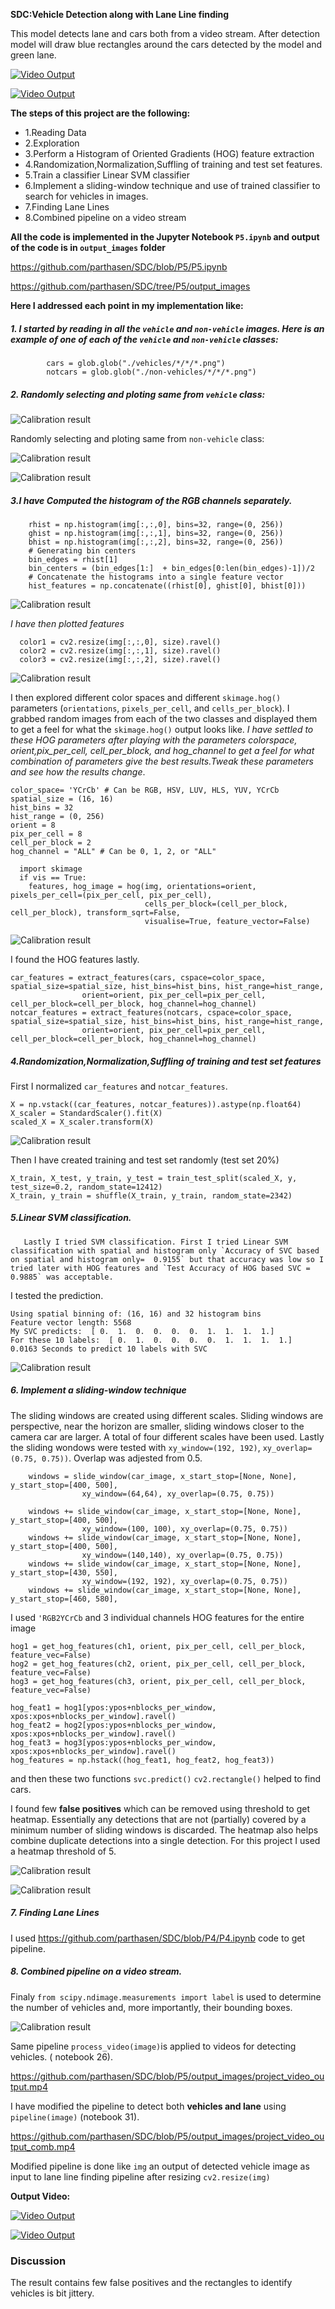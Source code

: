 **SDC:Vehicle Detection along with Lane Line finding**

This model detects lane and cars both from a video stream. After detection model will draw blue rectangles around the cars detected by the model and green lane. 

[![Video Output](https://i.ytimg.com/vi/cuYiJWNH3WE/2.jpg?time=1488204419880)](https://www.youtube.com/watch?v=cuYiJWNH3WE&feature=youtu.be)


[![Video Output](https://i.ytimg.com/vi/DR7rsjxe2Ng/2.jpg?time=1488203947555)](https://www.youtube.com/watch?v=DR7rsjxe2Ng)


 
**The steps of this project are the following:**

* 1.Reading Data 
* 2.Exploration
* 3.Perform a Histogram of Oriented Gradients (HOG) feature extraction 
* 4.Randomization,Normalization,Suffling of training and test set features.
* 5.Train a classifier Linear SVM classifier
* 6.Implement a sliding-window technique and use of trained classifier to search for vehicles in images.
* 7.Finding Lane Lines
* 8.Combined pipeline on a video stream 

**All the code is implemented in the Jupyter Notebook `P5.ipynb` and output of the code is in `output_images` folder**

https://github.com/parthasen/SDC/blob/P5/P5.ipynb

https://github.com/parthasen/SDC/tree/P5/output_images


**Here I addressed each point in my implementation like:**  

##### 1. I started by reading in all the `vehicle` and `non-vehicle` images.  Here is an example of one of each of the `vehicle` and `non-vehicle` classes:

            cars = glob.glob("./vehicles/*/*/*.png")
            notcars = glob.glob("./non-vehicles/*/*/*.png")
 
##### 2. Randomly selecting and ploting same from `vehicle` class:

 ![Calibration result](https://github.com/parthasen/SDC/blob/P5/output_images/1.png)
 
Randomly selecting and ploting same from `non-vehicle` class:

 ![Calibration result](https://github.com/parthasen/SDC/blob/P5/output_images/2.png) 
 
 ![Calibration result](https://github.com/parthasen/SDC/blob/P5/output_images/3.png) 
 
 ##### 3.I have Computed the histogram of the RGB channels separately.
 
        rhist = np.histogram(img[:,:,0], bins=32, range=(0, 256))
        ghist = np.histogram(img[:,:,1], bins=32, range=(0, 256))
        bhist = np.histogram(img[:,:,2], bins=32, range=(0, 256))
        # Generating bin centers
        bin_edges = rhist[1]
        bin_centers = (bin_edges[1:]  + bin_edges[0:len(bin_edges)-1])/2
        # Concatenate the histograms into a single feature vector
        hist_features = np.concatenate((rhist[0], ghist[0], bhist[0]))

![Calibration result](https://github.com/parthasen/SDC/blob/P5/output_images/4.png)

*I have then plotted features*

      color1 = cv2.resize(img[:,:,0], size).ravel()
      color2 = cv2.resize(img[:,:,1], size).ravel()
      color3 = cv2.resize(img[:,:,2], size).ravel()
 
![Calibration result](https://github.com/parthasen/SDC/blob/P5/output_images/6.png) 

I then explored different color spaces and different `skimage.hog()` parameters (`orientations`, `pixels_per_cell`, and `cells_per_block`).  I grabbed random images from each of the two classes and displayed them to get a feel for what the `skimage.hog()` output looks like.
*I have settled to these HOG parameters after playing with the parameters colorspace, orient,pix_per_cell, cell_per_block, and hog_channel to get a feel for what combination of parameters give the best results.Tweak these parameters and see how the results change*.
        
    color_space= 'YCrCb' # Can be RGB, HSV, LUV, HLS, YUV, YCrCb
    spatial_size = (16, 16)
    hist_bins = 32
    hist_range = (0, 256)
    orient = 8
    pix_per_cell = 8
    cell_per_block = 2
    hog_channel = "ALL" # Can be 0, 1, 2, or "ALL"
      
      import skimage
      if vis == True:
        features, hog_image = hog(img, orientations=orient, pixels_per_cell=(pix_per_cell, pix_per_cell),
                                  cells_per_block=(cell_per_block, cell_per_block), transform_sqrt=False, 
                                  visualise=True, feature_vector=False)
  
![Calibration result](https://github.com/parthasen/SDC/blob/P5/output_images/5.png)

I found the HOG features lastly.
   
    car_features = extract_features(cars, cspace=color_space, spatial_size=spatial_size, hist_bins=hist_bins, hist_range=hist_range,
                    orient=orient, pix_per_cell=pix_per_cell, cell_per_block=cell_per_block, hog_channel=hog_channel)
    notcar_features = extract_features(notcars, cspace=color_space, spatial_size=spatial_size, hist_bins=hist_bins, hist_range=hist_range,
                    orient=orient, pix_per_cell=pix_per_cell, cell_per_block=cell_per_block, hog_channel=hog_channel)

##### 4.Randomization,Normalization,Suffling of training and test set features
    
First I normalized `car_features` and `notcar_features`.
      
    X = np.vstack((car_features, notcar_features)).astype(np.float64)                        
    X_scaler = StandardScaler().fit(X)
    scaled_X = X_scaler.transform(X)
    
![Calibration result](https://github.com/parthasen/SDC/blob/P5/output_images/7.png)

Then I have created training and test set randomly (test set 20%)

    X_train, X_test, y_train, y_test = train_test_split(scaled_X, y, test_size=0.2, random_state=12412)
    X_train, y_train = shuffle(X_train, y_train, random_state=2342)
##### 5.Linear SVM classification.      
 
       Lastly I tried SVM classification. First I tried Linear SVM classification with spatial and histogram only `Accuracy of SVC based on spatial and histogram only=  0.9155` but that accuracy was low so I tried later with HOG features and `Test Accuracy of HOG based SVC =  0.9885` was acceptable.

I tested the prediction.

    Using spatial binning of: (16, 16) and 32 histogram bins
    Feature vector length: 5568
    My SVC predicts:  [ 0.  1.  0.  0.  0.  0.  1.  1.  1.  1.]
    For these 10 labels:  [ 0.  1.  0.  0.  0.  0.  1.  1.  1.  1.]
    0.0163 Seconds to predict 10 labels with SVC
![Calibration result](https://github.com/parthasen/SDC/blob/P5/output_images/8.png) 
       
##### 6. Implement a sliding-window technique
The sliding windows are created using different scales. Sliding windows are perspective, near the horizon are smaller, sliding windows closer to the camera car are larger. A total of four different scales have been used. Lastly the sliding wondows were tested with `xy_window=(192, 192)`, `xy_overlap=(0.75, 0.75))`. Overlap was adjested from 0.5.

        windows = slide_window(car_image, x_start_stop=[None, None], y_start_stop=[400, 500], 
                    xy_window=(64,64), xy_overlap=(0.75, 0.75))

        windows += slide_window(car_image, x_start_stop=[None, None], y_start_stop=[400, 500], 
                    xy_window=(100, 100), xy_overlap=(0.75, 0.75))
        windows += slide_window(car_image, x_start_stop=[None, None], y_start_stop=[400, 500], 
                    xy_window=(140,140), xy_overlap=(0.75, 0.75))
        windows += slide_window(car_image, x_start_stop=[None, None], y_start_stop=[430, 550], 
                    xy_window=(192, 192), xy_overlap=(0.75, 0.75))
        windows += slide_window(car_image, x_start_stop=[None, None], y_start_stop=[460, 580], 

I used `'RGB2YCrCb` and 3 individual channels HOG features for the entire image 
  
    hog1 = get_hog_features(ch1, orient, pix_per_cell, cell_per_block, feature_vec=False)
    hog2 = get_hog_features(ch2, orient, pix_per_cell, cell_per_block, feature_vec=False)
    hog3 = get_hog_features(ch3, orient, pix_per_cell, cell_per_block, feature_vec=False)
    
    hog_feat1 = hog1[ypos:ypos+nblocks_per_window, xpos:xpos+nblocks_per_window].ravel() 
    hog_feat2 = hog2[ypos:ypos+nblocks_per_window, xpos:xpos+nblocks_per_window].ravel() 
    hog_feat3 = hog3[ypos:ypos+nblocks_per_window, xpos:xpos+nblocks_per_window].ravel() 
    hog_features = np.hstack((hog_feat1, hog_feat2, hog_feat3))

and then these two functions  `svc.predict()` `cv2.rectangle()` helped to find cars.

I found few **false positives** which can be removed using threshold to get heatmap. Essentially any detections that are not (partially) covered by a minimum number of sliding windows is discarded. The heatmap also helps combine duplicate detections into a single detection. For this project I used a heatmap threshold of 5.

![Calibration result](https://github.com/parthasen/SDC/blob/P5/output_images/9.png) 


![Calibration result](https://github.com/parthasen/SDC/blob/P5/output_images/10.png)

##### 7.  Finding Lane Lines
I used https://github.com/parthasen/SDC/blob/P4/P4.ipynb code to get pipeline. 

##### 8.  Combined pipeline on a video stream. 
Finaly `from scipy.ndimage.measurements import label` is used to determine the number of vehicles and, more importantly, their bounding boxes. 

![Calibration result](https://github.com/parthasen/SDC/blob/P5/output_images/11.png) 

Same pipeline  `process_video(image)`is applied to videos for detecting vehicles. ( notebook 26).

https://github.com/parthasen/SDC/blob/P5/output_images/project_video_output.mp4

I have modified the pipeline to detect both **vehicles and lane** using `pipeline(image)` (notebook 31).

https://github.com/parthasen/SDC/blob/P5/output_images/project_video_output_comb.mp4

Modified pipeline is done like `img` an output of detected vehicle image as input to lane line finding pipeline after resizing `cv2.resize(img)`

**Output Video:** 

[![Video Output](https://i.ytimg.com/vi/cuYiJWNH3WE/2.jpg?time=1488204419880)](https://www.youtube.com/watch?v=cuYiJWNH3WE&feature=youtu.be)


[![Video Output](https://i.ytimg.com/vi/DR7rsjxe2Ng/2.jpg?time=1488203947555)](https://www.youtube.com/watch?v=DR7rsjxe2Ng)



### Discussion

The result contains few false positives and the rectangles to identify vehicles is bit jittery.
